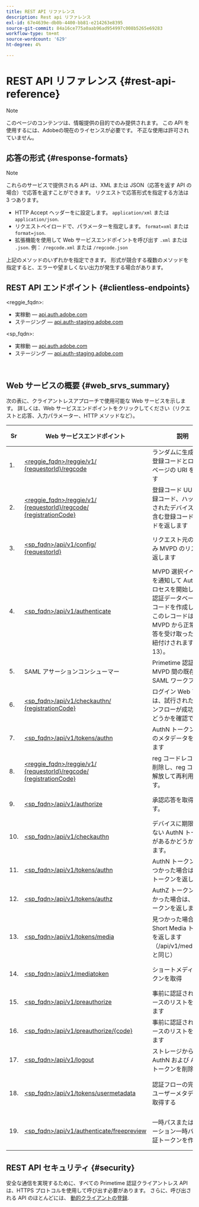 ```yaml
---
title: REST API リファレンス
description: Rest api リファレンス
exl-id: 67e4639e-db0b-4400-bb81-e214263e8395
source-git-commit: 84a16ce775a0aab96ad954997c008b5265e69283
workflow-type: tm+mt
source-wordcount: '629'
ht-degree: 4%

---
```


# REST API リファレンス {#rest-api-reference}

>[!NOTE]
>
>このページのコンテンツは、情報提供の目的でのみ提供されます。 この API を使用するには、Adobeの現在のライセンスが必要です。 不正な使用は許可されていません。

## 応答の形式 {#response-formats}


>[!NOTE]
>
> これらのサービスで提供される API は、XML または JSON（応答を返す API の場合）で応答を返すことができます。 リクエストで応答形式を指定する方法は 3 つあります。
>
>* HTTP Accept ヘッダーをに設定します。 `application/xml` または `application/json`.
>* リクエストペイロードで、パラメーターを指定します。 `format=xml` または `format=json`.
>* 拡張機能を使用して Web サービスエンドポイントを呼び出す `.xml` または `.json`. 例： `/regcode.xml` または `/regcode.json`
>
>上記のメソッドのいずれかを指定できます。 形式が競合する複数のメソッドを指定すると、エラーや望ましくない出力が発生する場合があります。

## REST API エンドポイント {#clientless-endpoints}

&lt;reggie_fqdn>:

* 実稼動 — [api.auth.adobe.com](http://api.auth.adobe.com/)
* ステージング — [api.auth-staging.adobe.com](http://api.auth-staging.adobe.com/)

&lt;sp_fqdn>:

* 実稼動 — [api.auth.adobe.com](http://api.auth.adobe.com/)
* ステージング — [api.auth-staging.adobe.com](http://api.auth-staging.adobe.com/)

</br>


## Web サービスの概要 {#web_srvs_summary}

次の表に、クライアントレスアプローチで使用可能な Web サービスを示します。 詳しくは、Web サービスエンドポイントをクリックしてください（リクエストと応答、入力パラメーター、HTTP メソッドなど）。


| Sr | Web サービスエンドポイント | 説明 | <!--[Diag.  </br>Ref](http://tve.helpdocsonline.com/api-reference-v2-test#illustration)-->. | ホスト時刻 | 呼び出し元 |
| --- | --- | --- | --- | --- | --- |
| 1. | [&lt;reggie_fqdn>/reggie/v1/  </br>  {requestorId}/regcode](/help/authentication/registration-code-request.md) | ランダムに生成された登録コードとログインページの URI を返します | 2 | Adobe  </br>Reg Code Service | スマートデバイス |
| 2. | [&lt;reggie_fqdn>/reggie/v1/  </br>  {requestorId}/regcode/  </br>  {registrationCode}](/help/authentication/return-registration-record.md) | 登録コード UUID、登録コード、ハッシュ化されたデバイス ID を含む登録コードレコードを返します | 8 | Adobe  </br>Reg Code Service | Primetime 認証 |
| 3. | [&lt;sp_fqdn>/api/v1/config/  </br>  {requestorId}](/help/authentication/provide-mvpd-list.md) | リクエスト元の設定済み MVPD のリストを返します | 5 | Adobe  </br>Primetime  </br>認証  </br>サービス | ログイン  </br>Web  </br>アプリ |
| 4. | [&lt;sp_fqdn>/api/v1/authenticate](/help/authentication/initiate-authentication.md) | MVPD 選択イベントを通知して AuthN プロセスを開始します。 認証データベースにレコードを作成します。このレコードは、MVPD から正常な応答を受け取ったときに紐付けされます（手順 13）。 | 7 | Adobe  </br>Primetime  </br>認証  </br>サービス | ログイン  </br>Web  </br>アプリ |
| 5. | SAML アサーションコンシューマー | Primetime 認証と MVPD 間の既存の SAML ワークフロー | 13 | Primetime  </br>認証  </br>サービス | Primetime 認証 |
| 6. | [&lt;sp_fqdn>/api/v1/checkauthn/  </br>  {registrationCode}](/help/authentication/check-authentication-flow-by-second-screen-web-app.md) | ログイン Web アプリは、試行されたログインフローが成功したかどうかを確認できます |     | Primetime  </br>認証   </br>サービス | ログイン   </br>Web   </br>アプリ |
| 7. | [&lt;sp_fqdn>/api/v1/tokens/authn](/help/authentication/retrieve-authentication-token.md) | AuthN トークン関連のメタデータを取得します | 15 | Primetime  </br>認証  </br>サービス | スマートデバイス |
| 8. | [&lt;reggie_fqdn>/reggie/v1/  </br>  {requestorId}/regcode/  </br>  {registrationCode}](/help/authentication/delete-registration-record.md) | reg コードレコードを削除し、reg コードを解放して再利用します。 | 16 | Adobe  </br>Reg Code Service | Primetime 認証 |
| 9. | [&lt;sp_fqdn>/api/v1/authorize](/help/authentication/initiate-authorization.md) | 承認応答を取得します。 | 17 | Primetime  </br>認証  </br>サービス | スマートデバイス |
| 10. | [&lt;sp_fqdn>/api/v1/checkauthn](/help/authentication/check-authentication-token.md) | デバイスに期限切れでない AuthN トークンがあるかどうかを示します。 |     | Primetime  </br>認証  </br>サービス | スマートデバイス |
| 11. | [&lt;sp_fqdn>/api/v1/tokens/authn](/help/authentication/retrieve-authentication-token.md) | AuthN トークンが見つかった場合は、そのトークンを返します。 |     | Primetime  </br>認証  </br>サービス | スマートデバイス |
| 12. | [&lt;sp_fqdn>/api/v1/tokens/authz](/help/authentication/retrieve-authorization-token.md) | AuthZ トークンが見つかった場合は、そのトークンを返します。 |     | Primetime  </br>認証  </br>サービス | スマートデバイス |
| 13. | [&lt;sp_fqdn>/api/v1/tokens/media](/help/authentication/obtain-short-media-token.md) | 見つかった場合、Short Media トークンを返します（/api/v1/mediatoken と同じ） |     | Primetime  </br>認証  </br>サービス | スマートデバイス |
| 14. | [&lt;sp_fqdn>/api/v1/mediatoken](/help/authentication/obtain-short-media-token.md) | ショートメディアトークンを取得 |     | Primetime  </br>認証  </br>サービス | スマートデバイス |
| 15. | [&lt;sp_fqdn>/api/v1/preauthorize](/help/authentication/retrieve-list-of-preauthorized-resources.md) | 事前に認証されたリソースのリストを取得します |     | Primetime  </br>認証  </br>サービス | スマートデバイス |
| 16. | [&lt;sp_fqdn>/api/v1/preauthorize/{code}](/help/authentication/retrieve-list-of-preauthorized-resources-by-second-screen-web-app.md) | 事前に認証されたリソースのリストを取得します |     | Primetime  </br>認証  </br>サービス | Web アプリにログイン |
| 17. | [&lt;sp_fqdn>/api/v1/logout](/help/authentication/initiate-logout.md) | ストレージから AuthN および AuthZ トークンを削除 |     | Primetime  </br>認証   </br>サービス | スマートデバイス |
| 18. | [&lt;sp_fqdn>/api/v1/tokens/usermetadata](/help/authentication/user-metadata.md) | 認証フローの完了後にユーザーメタデータを取得する | 該当なし | 該当なし | スマートデバイス |
| 19. | [&lt;sp_fqdn>/api/v1/authenticate/freepreview](/help/authentication/free-preview-for-temp-pass-and-promotional-temp-pass.md) | 一時パスまたはプロモーション一時パスの認証トークンを作成する | 該当なし | Primetime  </br>認証  </br>サービス | スマートデバイス |


## REST API セキュリティ {#security}

安全な通信を実現するために、すべての Primetime 認証クライアントレス API は、HTTPS プロトコルを使用して呼び出す必要があります。 さらに、呼び出される API のほとんどには、 [動的クライアントの登録](/help/authentication/dynamic-client-registration.md).
